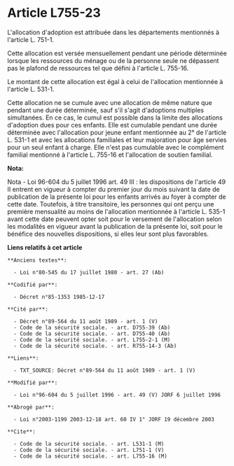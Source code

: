 # Article L755-23

L'allocation d'adoption est attribuée dans les départements mentionnés à l'article L. 751-1.

Cette allocation est versée mensuellement pendant une période déterminée lorsque les ressources du ménage ou de la personne
seule ne dépassent pas le plafond de ressources tel que défini à l'article L. 755-16.

Le montant de cette allocation est égal à celui de l'allocation mentionnée à l'article L. 531-1.

Cette allocation ne se cumule avec une allocation de même nature que pendant une durée déterminée, sauf s'il s'agit
d'adoptions multiples simultanées. En ce cas, le cumul est possible dans la limite des allocations d'adoption dues pour ces
enfants. Elle est cumulable pendant une durée déterminée avec l'allocation pour jeune enfant mentionnée au 2° de l'article L.
531-1 et avec les allocations familiales et leur majoration pour âge servies pour un seul enfant à charge. Elle n'est pas
cumulable avec le complément familial mentionné à l'article L. 755-16 et l'allocation de soutien familial.

**Nota:**

Nota - Loi 96-604 du 5 juillet 1996 art. 49 III : les dispositions de l'article 49 II entrent en vigueur à compter du premier
jour du mois suivant la date de publication de la présente loi pour les enfants arrivés au foyer à compter de cette date.
Toutefois, à titre transitoire, les personnes qui ont perçu une première mensualité au moins de l'allocation mentionnée à
l'article L. 535-1 avant cette date peuvent opter soit pour le versement de l'allocation selon les modalités en vigueur avant
la publication de la présente loi, soit pour le bénéfice des nouvelles dispositions, si elles leur sont plus favorables.

**Liens relatifs à cet article**

	**Anciens textes**:

	  - Loi n°80-545 du 17 juillet 1980 - art. 27 (Ab)

	**Codifié par**:

	  - Décret n°85-1353 1985-12-17

	**Cité par**:

	  - Décret n°89-564 du 11 août 1989 - art. 1 (V)
	  - Code de la sécurité sociale. - art. D755-39 (Ab)
	  - Code de la sécurité sociale. - art. D755-40 (Ab)
	  - Code de la sécurité sociale. - art. L755-2-1 (M)
	  - Code de la sécurité sociale. - art. R755-14-3 (Ab)

	**Liens**:

	  - TXT_SOURCE: Décret n°89-564 du 11 août 1989 - art. 1 (V)

	**Modifié par**:

	  - Loi n°96-604 du 5 juillet 1996 - art. 49 (V) JORF 6 juillet 1996

	**Abrogé par**:

	  - Loi n°2003-1199 2003-12-18 art. 60 IV 1° JORF 19 décembre 2003

	**Cite**:

	  - Code de la sécurité sociale. - art. L531-1 (M)
	  - Code de la sécurité sociale. - art. L751-1 (V)
	  - Code de la sécurité sociale. - art. L755-16 (M)
